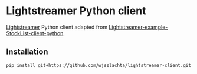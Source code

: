 # Lightstreamer Python client

[Lightstreamer](https://lightstreamer.com/) Python client adapted from [Lightstreamer-example-StockList-client-python](https://github.com/Lightstreamer/Lightstreamer-example-StockList-client-python).

## Installation

```bash
pip install git+https://github.com/wjszlachta/lightstreamer-client.git
```
